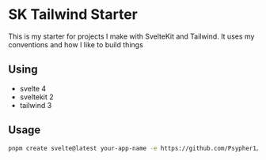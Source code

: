 # SK Tailwind Starter

This is my starter for projects I make with SvelteKit and Tailwind. It uses my conventions and
how I like to build things

## Using

- svelte 4
- sveltekit 2
- tailwind 3

## Usage

```bash
pnpm create svelte@latest your-app-name -e https://github.com/Psypher1/sveltekit-tailwind-starter
```
